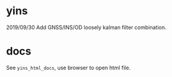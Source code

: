 # yins
2019/09/30 Add GNSS/INS/OD loosely kalman filter combination.

# docs 
See `yins_html_docs`, use browser to open html file.
